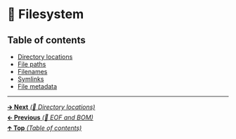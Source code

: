 # 📂 Filesystem

## Table of contents

- [Directory locations](directory_locations.md)
- [File paths](file_paths.md)
- [Filenames](filenames.md)
- [Symlinks](symlinks.md)
- [File metadata](file_metadata.md)

<hr>

[🡲 **Next** _(📂 Directory locations)_](directory_locations.md)<br>
[🡰 **Previous** _(📝 EOF and BOM)_](../file_encoding/eof_bom.md)<br>
[🡱 **Top** _(Table of contents)_](../../README.md#table-of-contents)<br>
